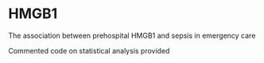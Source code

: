 # HMGB1
The association between prehospital HMGB1 and sepsis in emergency care

Commented code on statistical analysis provided
